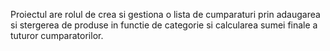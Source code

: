 Proiectul are rolul de crea si gestiona o lista de cumparaturi prin adaugarea si stergerea de produse in functie de categorie si calcularea sumei finale a tuturor cumparatorilor.

